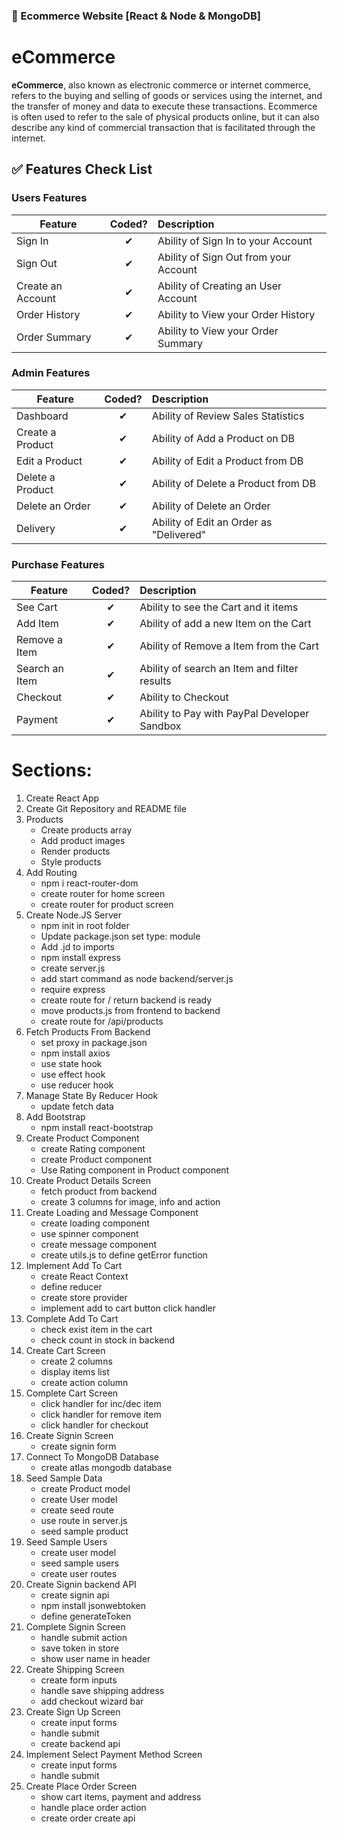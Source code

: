 ### :shopping_cart: Ecommerce Website [React & Node & MongoDB]

# eCommerce

**eCommerce**, also known as electronic commerce or internet commerce, refers to the buying and selling of goods or services using the internet, and the transfer of money and data to execute these transactions. Ecommerce is often used to refer to the sale of physical products online, but it can also describe any kind of commercial transaction that is facilitated through the internet.

## :white_check_mark: Features Check List

### Users Features

| Feature           |  Coded?  | Description                           |
| ----------------- | :------: | :------------------------------------ |
| Sign In           | &#10004; | Ability of Sign In to your Account    |
| Sign Out          | &#10004; | Ability of Sign Out from your Account |
| Create an Account | &#10004; | Ability of Creating an User Account   |
| Order History     | &#10004; | Ability to View your Order History    |
| Order Summary     | &#10004; | Ability to View your Order Summary    |

### Admin Features

| Feature          |  Coded?  | Description                             |
| ---------------- | :------: | :-------------------------------------- |
| Dashboard        | &#10004; | Ability of Review Sales Statistics      |
| Create a Product | &#10004; | Ability of Add a Product on DB          |
| Edit a Product   | &#10004; | Ability of Edit a Product from DB       |
| Delete a Product | &#10004; | Ability of Delete a Product from DB     |
| Delete an Order  | &#10004; | Ability of Delete an Order              |
| Delivery         | &#10004; | Ability of Edit an Order as "Delivered" |

### Purchase Features

| Feature        |  Coded?  | Description                                  |
| -------------- | :------: | :------------------------------------------- |
| See Cart       | &#10004; | Ability to see the Cart and it items         |
| Add Item       | &#10004; | Ability of add a new Item on the Cart        |
| Remove a Item  | &#10004; | Ability of Remove a Item from the Cart       |
| Search an Item | &#10004; | Ability of search an Item and filter results |
| Checkout       | &#10004; | Ability to Checkout                          |
| Payment        | &#10004; | Ability to Pay with PayPal Developer Sandbox |

# Sections:

1. Create React App
2. Create Git Repository and README file
3. Products
   - Create products array
   - Add product images
   - Render products
   - Style products
4. Add Routing
   - npm i react-router-dom
   - create router for home screen
   - create router for product screen
5. Create Node.JS Server
   - npm init in root folder
   - Update package.json set type: module
   - Add .jd to imports
   - npm install express
   - create server.js
   - add start command as node backend/server.js
   - require express
   - create route for / return backend is ready
   - move products.js from frontend to backend
   - create route for /api/products
6. Fetch Products From Backend
   - set proxy in package.json
   - npm install axios
   - use state hook
   - use effect hook
   - use reducer hook
7. Manage State By Reducer Hook
   - update fetch data
8. Add Bootstrap
   - npm install react-bootstrap
9. Create Product Component
   - create Rating component
   - create Product component
   - Use Rating component in Product component
10. Create Product Details Screen
    - fetch product from backend
    - create 3 columns for image, info and action
11. Create Loading and Message Component
    - create loading component
    - use spinner component
    - create message component
    - create utils.js to define getError function
12. Implement Add To Cart
    - create React Context
    - define reducer
    - create store provider
    - implement add to cart button click handler
13. Complete Add To Cart
    - check exist item in the cart
    - check count in stock in backend
14. Create Cart Screen
    - create 2 columns
    - display items list
    - create action column
15. Complete Cart Screen
    - click handler for inc/dec item
    - click handler for remove item
    - click handler for checkout
16. Create Signin Screen
    - create signin form
17. Connect To MongoDB Database
    - create atlas mongodb database
18. Seed Sample Data
    - create Product model
    - create User model
    - create seed route
    - use route in server.js
    - seed sample product
19. Seed Sample Users
    - create user model
    - seed sample users
    - create user routes
20. Create Signin backend API
    - create signin api
    - npm install jsonwebtoken
    - define generateToken
21. Complete Signin Screen
    - handle submit action
    - save token in store
    - show user name in header
22. Create Shipping Screen
    - create form inputs
    - handle save shipping address
    - add checkout wizard bar
23. Create Sign Up Screen
    - create input forms
    - handle submit
    - create backend api
24. Implement Select Payment Method Screen
    - create input forms
    - handle submit
25. Create Place Order Screen
    - show cart items, payment and address
    - handle place order action
    - create order create api
